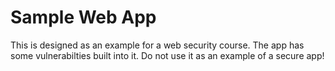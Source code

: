 # Sample Web App

This is designed as an example for a web security course.  The app has some vulnerabilties built into it.  Do not use it as an example of a secure app!
